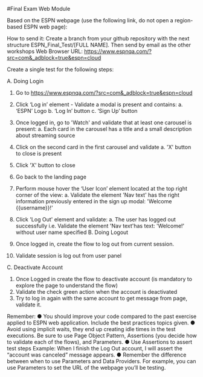 #Final Exam Web Module

Based on the ESPN webpage (use the following link, do not open a region-based
ESPN web page):

How to send it: Create a branch from your github repository with the next structure
ESPN_Final_Test/[FULL NAME]. Then send by email as the other workshops
Web Browser URL: https://www.espnqa.com/?src=com&_adblock=true&espn=cloud

Create a single test for the following steps:

A. Doing Login

1. Go to https://www.espnqa.com/?src=com&_adblock=true&espn=cloud
2. Click ‘Log in’ element - Validate a modal is present and contains:
a. ‘ESPN’ Logo
b. ‘Log In’ button
c. ‘Sign Up’ button

3. Once logged in, go to 'Watch' and validate that at least one carousel is present:
a. Each card in the carousel has a title and a small description about streaming source

4. Click on the second card in the first carousel and validate
a. 'X' button to close is present

5. Click 'X' button to close
6. Go back to the landing page
7. Perform mouse hover the ‘User Icon’ element located at the top right corner of
the view:
a. Validate the element 'Nav text' has the right information previously entered in the sign up modal: 'Welcome {{username}}!'

8. Click 'Log Out' element and validate:
a. The user has logged out successfully i.e. Validate the element 'Nav text'has text: 'Welcome!' without user name specified
B. Doing Logout

1. Once logged in, create the flow to log out from current session.
2. Validate session is log out from user panel

C. Deactivate Account


1. Once Logged in create the flow to deactivate account (is mandatory to explore the page to understand the flow)
2. Validate the check green action when the account is deactivated
3. Try to log in again with the same account to get message from page, validate it.

Remember:
● You should improve your code compared to the past exercise applied to
ESPN web application. Include the best practices topics given.
● Avoid using implicit waits, they end up creating idle times in the test executions.
Be sure to use Page Object Pattern, Assertions (you decide how to validate each of
the flows), and Parameters.
● Use Assertions to assert test steps
Example: When I finish the Log Out account, I will assert the “account was
canceled” message appears.
● Remember the difference between when to use Parameters and Data
Providers. For example, you can use Parameters to set the URL of the
webpage you’ll be testing.

